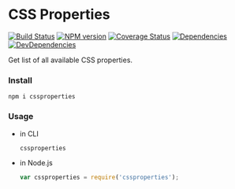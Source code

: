 CSS Properties
========

[![Build Status](https://travis-ci.org/ecomfe/cssproperties.svg)](http://travis-ci.org/ecomfe/cssproperties)
[![NPM version](https://badge.fury.io/js/cssproperties.svg)](http://badge.fury.io/js/cssproperties)
[![Coverage Status](https://coveralls.io/repos/ecomfe/cssproperties/badge.png)](https://coveralls.io/r/ecomfe/cssproperties)
[![Dependencies](http://img.shields.io/david/ecomfe/cssproperties.svg?style=flat-square)](https://david-dm.org/ecomfe/cssproperties)
[![DevDependencies](http://img.shields.io/david/dev/ecomfe/cssproperties.svg?style=flat-square)](https://david-dm.org/ecomfe/cssproperties)

Get list of all available CSS properties.

### Install

	npm i cssproperties

### Usage

* in CLI

	```shell
	cssproperties
	```

* in Node.js

	```javascript
	var cssproperties = require('cssproperties');
	```
